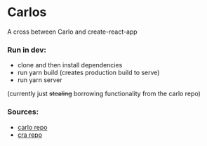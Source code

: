 # Carlos

A cross between Carlo and create-react-app

### Run in dev:
- clone and then install dependencies
- run yarn build (creates production build to serve)
- run yarn server


(currently just ~~stealing~~ borrowing functionality from the carlo repo)


### Sources:
- [carlo repo](https://github.com/GoogleChromeLabs/carlo)
- [cra repo](https://github.com/facebook/create-react-app)
